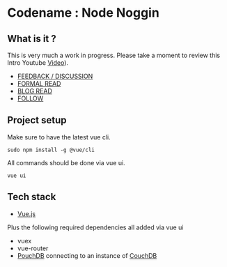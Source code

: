# Codename : Node Noggin
## What is it ?

This is very much a work in progress. Please take a moment to review this Intro Youtube [Video](https://www.youtube.com/watch?v=DBwcUcFXsSo)).

- [FEEDBACK / DISCUSSION](https://discourse.adamprocter.co.uk)
- [FORMAL READ](https://manifold.soton.ac.uk)
- [BLOG READ](https://researchnot.es)
- [FOLLOW](https://discursive.adamprocter.co.uk)

## Project setup
Make sure to have the latest vue cli.

```
sudo npm install -g @vue/cli
```

All commands should be done via vue ui.

```
vue ui
```

## Tech stack
- [Vue.js](https://vuejs.org/)

Plus the following required dependencies all added via vue ui
- vuex
- vue-router
- [PouchDB](https://pouchdb.com/) connecting to an instance of [CouchDB](http://couchdb.apache.org/)  

